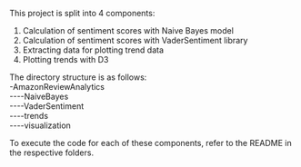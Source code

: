 This project is split into 4 components:  
1. Calculation of sentiment scores with Naive Bayes model  
2. Calculation of sentiment scores with VaderSentiment library  
3. Extracting data for plotting trend data  
4. Plotting trends with D3  
  
The directory structure is as follows:  
-AmazonReviewAnalytics  
----NaiveBayes  
----VaderSentiment  
----trends  
----visualization  
  
To execute the code for each of these components, refer to the README in the respective folders.  